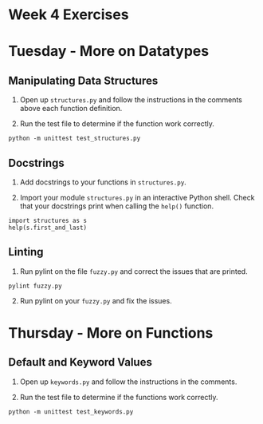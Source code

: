 # Week 4 Exercises

# Tuesday - More on Datatypes


## Manipulating Data Structures

1. Open up `structures.py` and follow the instructions in the comments above each function definition.

2. Run the test file to determine if the function work correctly.

```
python -m unittest test_structures.py
```

## Docstrings

1. Add docstrings to your functions in `structures.py`.

2. Import your module `structures.py` in an interactive Python shell. Check that your docstrings print when calling the `help()` function.

```
import structures as s
help(s.first_and_last)
```

## Linting

1. Run pylint on the file `fuzzy.py` and correct the issues that are printed.

```
pylint fuzzy.py
```

2. Run pylint on your `fuzzy.py` and fix the issues.

# Thursday - More on Functions

## Default and Keyword Values

1. Open up `keywords.py` and follow the instructions in the comments.

2. Run the test file to determine if the functions work correctly.

```
python -m unittest test_keywords.py
```